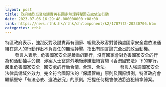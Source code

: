 ```yaml
---
layout: post
title: 政府強烈反對及譴責再有國家無理抨擊國安處依法行動
date: 2023-07-06 16:29:48.000000000 +08:00
link: https://news.rthk.hk/rthk/ch/component/k2/1707762-20230706.htm
categories: rthk
---
```


特區政府表示，強烈反對及譴責再有國家、組織及政客對警務處國家安全處依法通緝在逃人的行動作出不負責任的無理抨擊，指出有關言論完全出於政治動機。
　　 
發言人表示，危害國家安全是嚴重的罪行，沒有國家會對危害國家安全的行為和活動袖手旁觀，涉案人士竄逃外地後涉嫌繼續實施《香港國安法》下的罪行，嚴重危害國家安全，國安處的行動合情、合理、合法。
　　 
發言人強調國家安全法律具備域外效力，完全符合國際法的「保護管轄」原則及國際慣例，特區政府會繼續堅守「有法必依、違法必究」的原則，把握任何機會依法將逃犯緝拿歸案。

